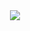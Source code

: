 <!DOCTYPE html>
<html lang="pt-br">
<head>
	<meta charset="UTF-8">
	<meta http-equiv="X-UA-Compatible" content="IE=edge">
	<meta name="viewport" content="width=device-width, initial-scale=1.0">
  <style>
		body {
			width: 100%;
			heigth: 100%;
			display: flex;
			justify-content: center;
		}
	</style>
</head>
<body>
	<img src='./src/imgs/logo.png'></img>
</body>
</html>
